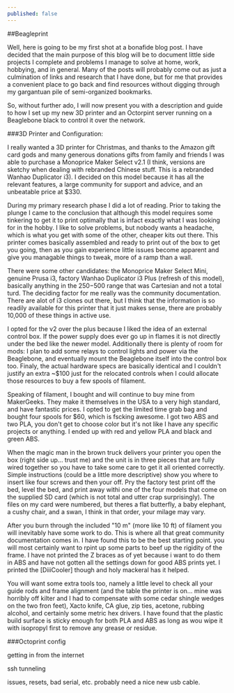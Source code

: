 ```yaml
---
published: false
---
```

##Beagleprint


Well, here is going to be my first shot at a bonafide blog post. I have decided that the main purpose of this blog will be to document little side projects I complete and problems I manage to solve at home, work, hobbying, and in general. Many of the posts will probably come out as just a culmination of links and research that I have done, but for me that provides a convenient place to go back and find resources without digging through my gargantuan pile of semi-organized bookmarks.

So, without further ado, I will now present you with a description and guide to how I set up my new 3D printer and an Octorpint server running on a Beaglebone black to control it over the network.

###3D Printer and Configuration:


I really wanted a 3D printer for Christmas, and thanks to the Amazon gift card gods and many generous donations gifts from family and friends I was able to purchase a Monoprice Maker Select v2.1 (I think, versions are sketchy when dealing with rebranded Chinese stuff. This is a rebranded Wanhao Duplicator i3). I decided on this model because it has all the relevant features, a large community for support and advice, and an unbeatable price at $330.

During my primary research phase I did a lot of reading. Prior to taking the plunge I came to the conclusion that although this model requires some tinkering to get it to print optimally that is infact exactly what I was looking for in the hobby. I like to solve problems, but nobody wants a headache, which is what you get with some of the other, cheaper kits out there. This printer comes basically assembled and ready to print out of the box to get you going, then as you gain experience little issues become apparent and give you managable things to tweak, more of a ramp than a wall.

There were some other candidates: the Monoprice Maker Select Mini, genuine Prusa i3, factory Wanhao Duplicator i3 Plus (refresh of this model), basically anything in the $250-$500 range that was Cartesian and not a total turd. The deciding factor for me really was the community documentation. There are alot of i3 clones out there, but I think that the information is so readily available for this printer that it just makes sense, there are probably 10,000 of these things in active use.

I opted for the v2 over the plus because I liked the idea of an external control box. If the power supply does ever go up in flames it is not directly under the bed like the newer model. Additionally there is plenty of room for mods: I plan to add some relays to control lights and power via the Beaglebone, and eventually mount the Beaglebone itself into the control box too. Finaly, the actual hardware specs are basically identical and I couldn't justify an extra ~$100 just for the relocated controls when I could allocate those resources to buy a few spools of filament.

Speaking of filament, I bought and will continue to buy mine from MakerGeeks. They make it themselves in the USA to a very high standard, and have fantastic prices. I opted to get the limited time grab bag and bought four spools for $60, which is fscking awesome. I got two ABS and two PLA, you don't get to choose color but it's not like I have any specific projects or anything. I ended up with red and yellow PLA and black and green ABS.

When the magic man in the brown truck delivers your printer you open the box (right side up... trust me) and the unit is in three pieces that are fully wired together so you have to take some care to get it all oriented correctly. Simple instructions (could be a little more descriptive) show you where to insert like four screws and then your off. Pry the factory test print off the bed, level the bed, and print away withi one of the four models that come on the supplied SD card (which is not total and utter crap surprisingly). The files on my card were numbered, but theres a flat butterfly, a baby elephant, a cushy chair, and a swan, I think in that order, your milage may vary.

After you burn through the included "10 m" (more like 10 ft) of filament you will inevitably have some work to do. This is where all that great community documentation comes in. I have found this to be the best starting point. you will most certainly want to rpint up some parts to beef up the rigidity of the frame. I have not printed the Z braces as of yet because i want to do them in ABS and have not gotten all the settings down for good ABS prints yet. I printed the [DiiiCooler] though and holy mackeral has it helped.

You will want some extra tools too, namely a little level to check all your guide rods and frame alignment (and the table the printer is on... mine was horribly off kilter and I had to compensate with some cedar shingle wedges on the two fron feet), Xacto knife, CA glue, zip ties, acetone, rubbing alcohol, and certainly some metric hex drivers. I have found that the plastic build surface is sticky enough for both PLA and ABS as long as wou wipe it with isopropyl first to remove any grease or residue.

###Octoprint config

getting in from the internet

ssh tunneling

issues, resets, bad serial, etc. probably need a nice new usb cable.
